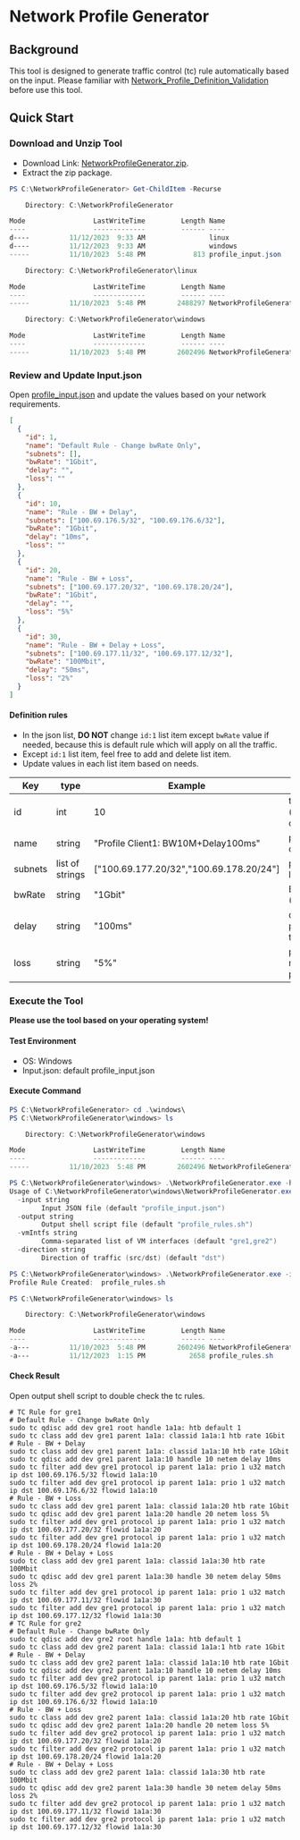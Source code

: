 # Network Profile Generator

## Background

This tool is designed to generate traffic control (tc) rule automatically based on the input. Please familiar with [Network_Profile_Definition_Validation](Network_Profile_Definition_Validation.md) before use this tool.

## Quick Start

### Download and Unzip Tool

- Download Link: [NetworkProfileGenerator.zip](https://github.com/microsoft/AzureStackWANSimulator/releases).
- Extract the zip package.

```powershell
PS C:\NetworkProfileGenerator> Get-ChildItem -Recurse

    Directory: C:\NetworkProfileGenerator

Mode                 LastWriteTime         Length Name
----                 -------------         ------ ----
d----          11/12/2023  9:33 AM                linux
d----          11/12/2023  9:33 AM                windows
-----          11/10/2023  5:48 PM            813 profile_input.json

    Directory: C:\NetworkProfileGenerator\linux

Mode                 LastWriteTime         Length Name
----                 -------------         ------ ----
-----          11/10/2023  5:48 PM        2488297 NetworkProfileGenerator

    Directory: C:\NetworkProfileGenerator\windows

Mode                 LastWriteTime         Length Name
----                 -------------         ------ ----
-----          11/10/2023  5:48 PM        2602496 NetworkProfileGenerator.exe
```

### Review and Update Input.json

Open [profile_input.json](../tools/NetworkProfileGenerator/profile_input.json) and update the values based on your network requirements.

```json
[
  {
    "id": 1,
    "name": "Default Rule - Change bwRate Only",
    "subnets": [],
    "bwRate": "1Gbit",
    "delay": "",
    "loss": ""
  },
  {
    "id": 10,
    "name": "Rule - BW + Delay",
    "subnets": ["100.69.176.5/32", "100.69.176.6/32"],
    "bwRate": "1Gbit",
    "delay": "10ms",
    "loss": ""
  },
  {
    "id": 20,
    "name": "Rule - BW + Loss",
    "subnets": ["100.69.177.20/32", "100.69.178.20/24"],
    "bwRate": "1Gbit",
    "delay": "",
    "loss": "5%"
  },
  {
    "id": 30,
    "name": "Rule - BW + Delay + Loss",
    "subnets": ["100.69.177.11/32", "100.69.177.12/32"],
    "bwRate": "100Mbit",
    "delay": "50ms",
    "loss": "2%"
  }
]
```

#### Definition rules

- In the json list, **DO NOT** change `id:1` list item except `bwRate` value if needed, because this is default rule which will apply on all the traffic.
- Except `id:1` list item, feel free to add and delete list item.
- Update values in each list item based on needs.

| Key     | type            | Example                                 | Comment                           |
| ------- | --------------- | --------------------------------------- | --------------------------------- |
| id      | int             | 10                                      | tc class id (please no overlap)   |
| name    | string          | "Profile Client1: BW10M+Delay100ms"     | profile rule comment              |
| subnets | list of strings | ["100.69.177.20/32","100.69.178.20/24"] | profile subnet list               |
| bwRate  | string          | "1Gbit"                                 | Bandwidth rate (Gbit/Mbit/Kbit)   |
| delay   | string          | "100ms"                                 | delay value for packet transition |
| loss    | string          | "5%"                                    | percentage of random packets loss |

### Execute the Tool

**Please use the tool based on your operating system!**

#### Test Environment

- OS: Windows
- Input.json: default profile_input.json

#### Execute Command

```powershell
PS C:\NetworkProfileGenerator> cd .\windows\
PS C:\NetworkProfileGenerator\windows> ls

    Directory: C:\NetworkProfileGenerator\windows

Mode                 LastWriteTime         Length Name
----                 -------------         ------ ----
-----          11/10/2023  5:48 PM        2602496 NetworkProfileGenerator.exe

PS C:\NetworkProfileGenerator\windows> .\NetworkProfileGenerator.exe -h
Usage of C:\NetworkProfileGenerator\windows\NetworkProfileGenerator.exe:
  -input string
        Input JSON file (default "profile_input.json")
  -output string
        Output shell script file (default "profile_rules.sh")
  -vmIntfs string
        Comma-separated list of VM interfaces (default "gre1,gre2")
  -direction string
        Direction of traffic (src/dst) (default "dst")

PS C:\NetworkProfileGenerator\windows> .\NetworkProfileGenerator.exe -input ..\profile_input.json
Profile Rule Created:  profile_rules.sh

PS C:\NetworkProfileGenerator\windows> ls

    Directory: C:\NetworkProfileGenerator\windows

Mode                 LastWriteTime         Length Name
----                 -------------         ------ ----
-a---          11/10/2023  5:48 PM        2602496 NetworkProfileGenerator.exe
-a---          11/12/2023  1:15 PM           2658 profile_rules.sh
```

#### Check Result

Open output shell script to double check the tc rules.

```shell
# TC Rule for gre1
# Default Rule - Change bwRate Only
sudo tc qdisc add dev gre1 root handle 1a1a: htb default 1
sudo tc class add dev gre1 parent 1a1a: classid 1a1a:1 htb rate 1Gbit
# Rule - BW + Delay
sudo tc class add dev gre1 parent 1a1a: classid 1a1a:10 htb rate 1Gbit
sudo tc qdisc add dev gre1 parent 1a1a:10 handle 10 netem delay 10ms
sudo tc filter add dev gre1 protocol ip parent 1a1a: prio 1 u32 match ip dst 100.69.176.5/32 flowid 1a1a:10
sudo tc filter add dev gre1 protocol ip parent 1a1a: prio 1 u32 match ip dst 100.69.176.6/32 flowid 1a1a:10
# Rule - BW + Loss
sudo tc class add dev gre1 parent 1a1a: classid 1a1a:20 htb rate 1Gbit
sudo tc qdisc add dev gre1 parent 1a1a:20 handle 20 netem loss 5%
sudo tc filter add dev gre1 protocol ip parent 1a1a: prio 1 u32 match ip dst 100.69.177.20/32 flowid 1a1a:20
sudo tc filter add dev gre1 protocol ip parent 1a1a: prio 1 u32 match ip dst 100.69.178.20/24 flowid 1a1a:20
# Rule - BW + Delay + Loss
sudo tc class add dev gre1 parent 1a1a: classid 1a1a:30 htb rate 100Mbit
sudo tc qdisc add dev gre1 parent 1a1a:30 handle 30 netem delay 50ms loss 2%
sudo tc filter add dev gre1 protocol ip parent 1a1a: prio 1 u32 match ip dst 100.69.177.11/32 flowid 1a1a:30
sudo tc filter add dev gre1 protocol ip parent 1a1a: prio 1 u32 match ip dst 100.69.177.12/32 flowid 1a1a:30
# TC Rule for gre2
# Default Rule - Change bwRate Only
sudo tc qdisc add dev gre2 root handle 1a1a: htb default 1
sudo tc class add dev gre2 parent 1a1a: classid 1a1a:1 htb rate 1Gbit
# Rule - BW + Delay
sudo tc class add dev gre2 parent 1a1a: classid 1a1a:10 htb rate 1Gbit
sudo tc qdisc add dev gre2 parent 1a1a:10 handle 10 netem delay 10ms
sudo tc filter add dev gre2 protocol ip parent 1a1a: prio 1 u32 match ip dst 100.69.176.5/32 flowid 1a1a:10
sudo tc filter add dev gre2 protocol ip parent 1a1a: prio 1 u32 match ip dst 100.69.176.6/32 flowid 1a1a:10
# Rule - BW + Loss
sudo tc class add dev gre2 parent 1a1a: classid 1a1a:20 htb rate 1Gbit
sudo tc qdisc add dev gre2 parent 1a1a:20 handle 20 netem loss 5%
sudo tc filter add dev gre2 protocol ip parent 1a1a: prio 1 u32 match ip dst 100.69.177.20/32 flowid 1a1a:20
sudo tc filter add dev gre2 protocol ip parent 1a1a: prio 1 u32 match ip dst 100.69.178.20/24 flowid 1a1a:20
# Rule - BW + Delay + Loss
sudo tc class add dev gre2 parent 1a1a: classid 1a1a:30 htb rate 100Mbit
sudo tc qdisc add dev gre2 parent 1a1a:30 handle 30 netem delay 50ms loss 2%
sudo tc filter add dev gre2 protocol ip parent 1a1a: prio 1 u32 match ip dst 100.69.177.11/32 flowid 1a1a:30
sudo tc filter add dev gre2 protocol ip parent 1a1a: prio 1 u32 match ip dst 100.69.177.12/32 flowid 1a1a:30
```
